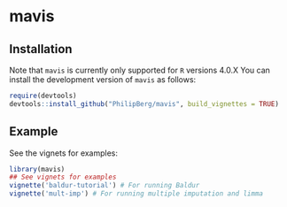 
# mavis

<!-- badges: start -->
<!-- badges: end -->

## Installation
Note that `mavis` is currently only supported for `R` versions 4.0.X 
You can install the development version of `mavis` as follows:

``` r
require(devtools)
devtools::install_github("PhilipBerg/mavis", build_vignettes = TRUE)
```

## Example

See the vignets for examples:

``` r
library(mavis)
## See vignets for examples
vignette('baldur-tutorial') # For running Baldur
vignette('mult-imp') # For running multiple imputation and limma
```
